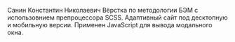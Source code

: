 Санин Константин Николаевич
Вёрстка по методологии БЭМ с использовнием препроцессора SCSS.
Адаптивный сайт под десктопную и мобильную версии.
Применен JavaScript для вывода модального окна.

